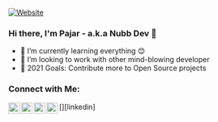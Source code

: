 ﻿[![Website](https://img.shields.io/website?label=nubb.dev&style=for-the-badge&url=https%3A%2F%2Fnubb.dev)](https://nubb.dev)


### Hi there, I'm Pajar - a.k.a Nubb Dev 👋

- 🌱 I’m currently learning everything 😊
- 👯 I’m looking to work with other mind-blowing developer
- 🥅 2021 Goals: Contribute more to Open Source projects


### Connect with Me:

[<img align="left" alt="Nubb Dev | nubb.dev" width="22px" src="https://nubbdev.github.io/static/assets/images/icon/svg/globe.svg" />][website]
[<img align="left" alt="Nubb Dev | Instagram" width="22px" src="https://nubbdev.github.io/static/assets/images/icon/svg/instagram.svg" />][instagram]
[<img align="left" alt="Nubb Dev | Dribbble" width="22px" src="https://nubbdev.github.io/static/assets/images/icon/svg/dribbble.svg" />][dribbble]
[<img align="left" alt="Nubb Dev | LinkedIn" width="22px" src="https://nubbdev.github.io/static/assets/images/icon/svg/linkedin.svg" />][linkedin]


[website]: https://nubb.dev
[dribbble]: https://dribbble.com/nubbdev
[instagram]: https://instagram.com/nubbdev
